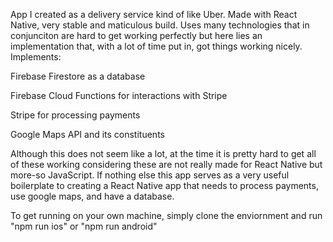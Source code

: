App I created as a delivery service kind of like Uber. Made with React Native, very stable and maticulous build. 
Uses many technologies that in conjunciton are hard to get working perfectly but here lies an implementation 
that, with a lot of time put in, got things working nicely. Implements:

Firebase Firestore as a database

Firebase Cloud Functions for interactions with Stripe

Stripe for processing payments

Google Maps API and its constituents

Although this does not seem like a lot, at the time it is pretty hard to get all of these working considering these
are not really made for React Native but more-so JavaScript. If nothing else this app serves as a very useful boilerplate
to creating a React Native app that needs to process payments, use google maps, and have a database. 

To get running on your own machine, simply clone the enviornment and run "npm run ios" or "npm run android"

